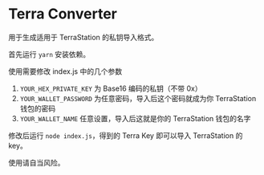 # Terra Converter

用于生成适用于 TerraStation 的私钥导入格式。

首先运行 `yarn` 安装依赖。

使用需要修改 index.js 中的几个参数
1. `YOUR_HEX_PRIVATE_KEY` 为 Base16 编码的私钥（不带 0x）
2. `YOUR_WALLET_PASSWORD` 为任意密码，导入后这个密码就成为你 TerraStation 钱包的密码
3. `YOUR_WALLET_NAME` 任意设置，导入后这就是你的 TerraStation 钱包的名字

修改后运行 `node index.js`，得到的 Terra Key 即可以导入 TerraStation 的 key。

使用请自当风险。